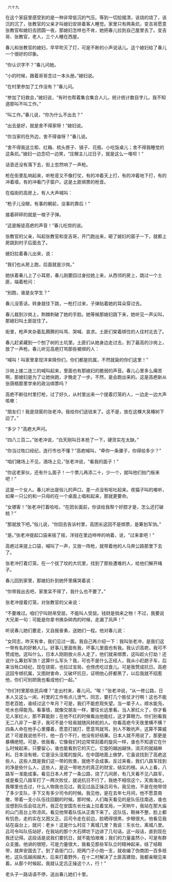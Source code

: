      六十九 

   在这个家庭里感受到的是一种非常低沉的气压。等到一切拾掇清，该烧的烧了，该沉的沉了，张教官的父亲才叫媳妇安排着客人睡觉。家里只有两条炕，变吉哥愿意张教官和媳妇去团圆一夜，那媳妇怎样也不肯，她把春儿拉到自己屋里去了。变吉哥、张教官，老人，三个人睡在西屋。 

   春儿和张教官的媳妇，早早吹灭了灯，可是不断的小声说话儿。这个媳妇给了春儿一个很好的印象。 

   “你认识字不？”春儿问她。 

   “小的时候，跟着哥哥念过一本头册。”媳妇说。 

   “在村里参加了工作没有？”春儿问。 

   “参加了妇救会，”媳妇说，“有时也帮着集合集合人儿，统计统计数目字儿，我不知道那叫不叫工作。” 

   “叫工作。”春儿说，“你为什么不出去？” 

   “出去是好，就是舍不得家呀！”媳妇说。 

   “你当家的在外边，舍不得谁呀？”春儿说。 

   “舍不得我这立柜、红箱、梳头匣子、镜子、花瓶、小吃饭桌儿；舍不得我睡觉的这条炕。”媳妇一边念叨一边笑，“庄稼主儿过日子，就是这么一堆呗！” 

   话音还没有落下去，街上忽然响了一声枪。 

   枪在街里乱响起来，听枪音又不像打仗，有的冲着天上打，有的冲着地下打，有的冲着墙，有的冲看门子窗户。这是土匪绑票的枪音。 

   在临街的高房上，有人大声喊叫： 

   “枪子儿没眼，有事的朝前，没事的靠后！” 

   接着砰砰的就是一梭子子弹。 

   “这是叛徒高疤的声音！”春儿吃惊的说。 

   张教官的父亲，叫起张教官和变吉哥，开门跑出来，砸了媳妇的窗子一下，就都上房跳到村子后面去了。 

   媳妇拉着春儿出来，说： 

   “我们也从房上跑，后面就是沙岗。” 

   她扶着春儿上了小耳房，春儿刚要回过身拉她上来，从西邻的房上，跳过一个土匪，端着枪问： 

   “别跑，谁是女学生？” 

   春儿没答话，转身就往下跳，一枪打过来，子弹贴着她的耳朵穿过去。 

   春儿栽到沙岗上，荆棘刺破了她的手脸。她等候那媳妇跳下来，她听见一声尖叫，那媳妇叫土匪捉住了。 

   街里，枪声夹杂着乱腾腾的叫骂、哭喊、哀求。土匪们架着绑住的人往村北去了。 

   春儿赶紧藏到一个刨了树的土坑里。土匪们从她身边走过去，到了最高的沙岗上，放了一声枪。春儿听见高疤打骂那些被绑的人： 

   “喊叫！叫家里拿现洋来赎你们，你们都是抗属，不然就毙的你们这里！” 

   沙岗上接二连三的喊叫起来，里面也有那媳妇的脆弱的声音。春儿心里多么痛苦啊，那媳妇是为了让她快跑，才晚走了一步。不然，是会跑出来的。这是高疤新从张荫梧那里学来的政治绑票吗？ 

   高疤不断往村里打枪，过了好久，从村里出来一个提着灯笼的人，一边走一边大声咳嗽： 

   “朋友们！我是烧窑的张老冲。我给你们送钱来了。这不是，放在这棵大臭椿树下边了。” 

   “多少？”高疤大声问。 

   “四八三百二。”张老冲说，“白天刚叫日本抢了一下，硬货实在太缺。” 

   “你当过牲口经纪，连行市也不懂？”高疤喊叫，“牵你一条骡子，你得给多少？” 

   “咱们赌场上不见，酒场上见，”张老冲说，“看我的面子！” 

   “你这老家伙，还有什么面子！一个票儿再添二十，少一个，就叫他们抬门板来吧！” 

   这是一个女人。春儿听出是俗儿的声口，差一点没有呕吐起来。夜猫子叫的难听，如果一只公的和一只母的在一个桌面上唱和起来，那就更要命。 

   “女镖客！”张老冲打着哈哈，“在团长面前，你该给我帮个好腔才是，怎么还打破桃？” 

   “那就放下吧。”俗儿说，“你回去告诉村里，高团长这回不是绑票，是筹划军饷。” 

   “是。”张老冲提起口袋来摇了摇，洋钱在里边哗哗的响着，说，“过来拿吧！” 

   高疤过来提上口袋，喊叫了一声，又放一阵枪，就带着他的人马奔公路那里下去了。 

   张老冲打着灯笼，在一个拔了坟的大坑里，找到了那些遭难的人，给他们解开绳子。 

   春儿回到家里，那媳妇扑到她怀里痛哭着说： 

   “你带我出去吧，家里呆不得了，我什么也不要了。” 

   张老冲提着灯笼，对张教官的父亲说： 

   “不要难过。咱们宁叫财帛受屈，不能叫人受屈。钱财是倘来之物！不过，我要说大兄弟一句：可能是你拿书换杂碎肉的时候，走漏了风声！” 

   听说春儿她们要走，又自报奋勇，送她们一程。他对春儿说： 

   “女同志，昨天有幸，我们见过一面。我自己再介绍一下：我叫张老冲，是我们这一带有名的好赖人儿。好事儿里面有我，坏事儿里面也有我。我认识高疤，我可不赞成他。这叫什么，日本人刚刚放火杀人走了，他们就来绑票，这叫趁火打劫！还说什么筹划军饷！这算什么军头？我，可也不是什么正经人，我从小赶趟子车，后来当牲口经纪，现在烧窑，也拉过宝局，也傍虎吃过食儿。可是我赞成抗日。高疤这回专绑抗属，又图财害命，又破坏抗日，证明他心肝都黑了，以后我就不招惹他，你们可别把我也看成他们一起。” 

   “你们村里那些民兵哩？”走出村来，春儿问。“唉！”张老冲说，“从一修公路，日本人又这么一闹，村里的工作有点儿泄气，同志，要打几个胜仗才行啊！这也不能怨老百姓，谁经过这个年月？可是，我们不能悲观失望。当一辈子人，顺水能凫，呛水也得能凫。看事情，就像交朋友一样，要往长远里看。当人家红火了，你才看见人家红火，那不算能耐；在他不红的时候看出他能红，这才算眼力。你们别看我无二八非了一辈子，我可不是个轻易就随风转舵的人。你看高疤今天夜里横不横？四条人命在他手心里攥着，愿意打就打，愿意骂就骂，别人不敢吭声，这算不算威武？可是我说他不行，他一百个不行，他没有好结果。日本人就不用说了，那更是暴横绝短。可是，依我看，它像我们村边常常刮着的旋风一样，谁也不知道它在什么时候起来，只要留心，谁也能看到它的灭亡。它旋的越凶越快，消灭的就越麻利。日本没有根，它是没头没尾的旋风，在中国地面上做梦。它虽说找到了高疤这些人，这些人既是我们这一带的败类，就绝不会成事。反过来看，我们八路军找到的净是些什么人，这些人，是这一带地方的真正的财宝，结实的根。从人上看，八路军一准能成事。看见日本人修了一条公路，烧了几间房，有几天看不见八路军，或是看见八路军打了一两次败仗，就说抗日不行了，我绝不相信这个。天南海北，我哪里也去过，什么人物我也见过。我见过品正操吕司令。我见他，不是在他带领了多少支队，手下又有多少司令的时候。我见他，是在去年七月间，他不愿意南撤，带着一支小队伍往回翻的时候。那时候，人们每天看见的是队伍往南逃，谁也没想到队伍会往北开。我正在安国东长仕庙上拉着宝局，一天晌午，我站在那大庙的山门高台上吹凉风，看见他带着队伍从正南下来了。这队伍，鞋袜不整，脸上都有饥色，走的实在又困又乏。吕司令走在前边，脸晒得很黑，步眼很大。他看见我站在庙台上，就问：老乡！这是什么村庄？离城几里？我说：东长仕，离城八里。吕司令叫队伍站好，在我站的那个大石牌坊下边讲了几句话。这一段话，直到现在我还记得。这段话是说我们要抗日，就不能怕艰难；我们的力量虽然小，可是有群众支援。他讲的很短，可是力量很大，我看见那些军队立时精神起来，结了结鞋带，就奔安国去了。到了县衙门口，把两门子小炮一支，就收编了伪商团一百多枝枪，这队伍越闹越大，后来打着野外，在十二村解决了土匪高建勋，我都亲眼见来着。从那个时候起，我就认定吕正操这个人，行！” 

   老头子一路话语不停，送出春儿她们十里。 

